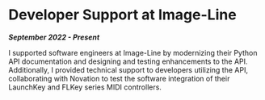 # Developer Support at Image-Line

***September 2022 - Present***

I supported software engineers at Image-Line by modernizing their Python API documentation and designing and testing enhancements to the API. Additionally, I provided technical support to developers utilizing the API, collaborating with Novation to test the software integration of their LaunchKey and FLKey series MIDI controllers.
